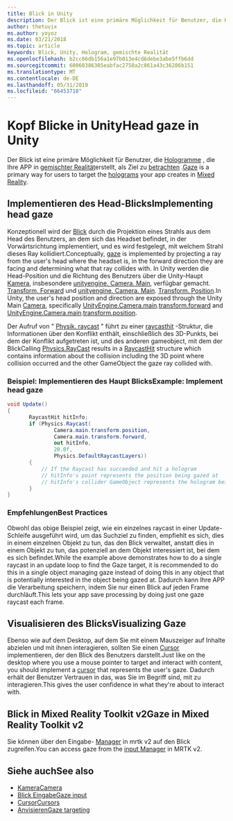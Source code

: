 ```yaml
---
title: Blick in Unity
description: Der Blick ist eine primäre Möglichkeit für Benutzer, die Hologramme, die Ihre APP in gemischter Realität erstellt, als Ziel zu betrachten.
author: thetuvix
ms.author: yoyoz
ms.date: 03/21/2018
ms.topic: article
keywords: Blick, Unity, Hologram, gemischte Realität
ms.openlocfilehash: b2cc86db156a1e97b013e4cd6debe3abe5ffb6dd
ms.sourcegitcommit: 60060386305eabfac2758a2c861a43c36286b151
ms.translationtype: MT
ms.contentlocale: de-DE
ms.lasthandoff: 05/31/2019
ms.locfileid: "66453718"
---
```

# <a name="head-gaze-in-unity"></a><span data-ttu-id="77d65-104">Kopf Blicke in Unity</span><span class="sxs-lookup"><span data-stu-id="77d65-104">Head gaze in Unity</span></span>

<span data-ttu-id="77d65-105">Der Blick ist eine primäre Möglichkeit für Benutzer, die [Hologramme](hologram.md) , die Ihre APP in [gemischter Realität](mixed-reality.md)erstellt, als Ziel zu [betrachten](gaze.md) .</span><span class="sxs-lookup"><span data-stu-id="77d65-105">[Gaze](gaze.md) is a primary way for users to target the [holograms](hologram.md) your app creates in [Mixed Reality](mixed-reality.md).</span></span>


## <a name="implementing-head-gaze"></a><span data-ttu-id="77d65-106">Implementieren des Head-Blicks</span><span class="sxs-lookup"><span data-stu-id="77d65-106">Implementing head gaze</span></span>

<span data-ttu-id="77d65-107">Konzeptionell wird der [Blick](gaze.md) durch die Projektion eines Strahls aus dem Head des Benutzers, an dem sich das Headset befindet, in der Vorwärtsrichtung implementiert, und es wird festgelegt, mit welchem Strahl dieses Ray kollidiert.</span><span class="sxs-lookup"><span data-stu-id="77d65-107">Conceptually, [gaze](gaze.md) is implemented by projecting a ray from the user's head where the headset is, in the forward direction they are facing and determining what that ray collides with.</span></span> <span data-ttu-id="77d65-108">In Unity werden die Head-Position und die Richtung des Benutzers über die Unity-Haupt [Kamera](camera-in-unity.md), insbesondere [unityengine. Camera. Main](http://docs.unity3d.com/ScriptReference/Camera-main.html), verfügbar gemacht. [Transform. Forward](http://docs.unity3d.com/ScriptReference/Transform-forward.html) und [unityengine. Camera. Main](http://docs.unity3d.com/ScriptReference/Camera-main.html). [Transform. Position](http://docs.unity3d.com/ScriptReference/Transform-position.html).</span><span class="sxs-lookup"><span data-stu-id="77d65-108">In Unity, the user's head position and direction are exposed through the Unity Main [Camera](camera-in-unity.md), specifically [UnityEngine.Camera.main](http://docs.unity3d.com/ScriptReference/Camera-main.html).[transform.forward](http://docs.unity3d.com/ScriptReference/Transform-forward.html) and [UnityEngine.Camera.main](http://docs.unity3d.com/ScriptReference/Camera-main.html).[transform.position](http://docs.unity3d.com/ScriptReference/Transform-position.html).</span></span>

<span data-ttu-id="77d65-109">Der Aufruf von " [Physik. raycast](http://docs.unity3d.com/ScriptReference/Physics.Raycast.html) " führt zu einer [raycasthit](http://docs.unity3d.com/ScriptReference/RaycastHit.html) -Struktur, die Informationen über den Konflikt enthält, einschließlich des 3D-Punkts, bei dem der Konflikt aufgetreten ist, und des anderen gameobject, mit dem der Blick</span><span class="sxs-lookup"><span data-stu-id="77d65-109">Calling [Physics.RayCast](http://docs.unity3d.com/ScriptReference/Physics.Raycast.html) results in a [RaycastHit](http://docs.unity3d.com/ScriptReference/RaycastHit.html) structure which contains information about the collision including the 3D point where collision occurred and the other GameObject the gaze ray collided with.</span></span>

### <a name="example-implement-head-gaze"></a><span data-ttu-id="77d65-110">Beispiel: Implementieren des Haupt Blicks</span><span class="sxs-lookup"><span data-stu-id="77d65-110">Example: Implement head gaze</span></span>

```cs
void Update()
{
       RaycastHit hitInfo;
       if (Physics.Raycast(
               Camera.main.transform.position,
               Camera.main.transform.forward,
               out hitInfo,
               20.0f,
               Physics.DefaultRaycastLayers))
       {
           // If the Raycast has succeeded and hit a hologram
           // hitInfo's point represents the position being gazed at
           // hitInfo's collider GameObject represents the hologram being gazed at
       }
}
```

### <a name="best-practices"></a><span data-ttu-id="77d65-111">Empfehlungen</span><span class="sxs-lookup"><span data-stu-id="77d65-111">Best Practices</span></span>

<span data-ttu-id="77d65-112">Obwohl das obige Beispiel zeigt, wie ein einzelnes raycast in einer Update-Schleife ausgeführt wird, um das Suchziel zu finden, empfiehlt es sich, dies in einem einzelnen Objekt zu tun, das den Blick verwaltet, anstatt dies in einem Objekt zu tun, das potenziell an dem Objekt interessiert ist, bei dem es sich befindet.</span><span class="sxs-lookup"><span data-stu-id="77d65-112">While the example above demonstrates how to do a single raycast in an update loop to find the Gaze target, it is recommended to do this in a single object managing gaze instead of doing this in any object that is potentially interested in the object being gazed at.</span></span> <span data-ttu-id="77d65-113">Dadurch kann Ihre APP die Verarbeitung speichern, indem Sie nur einen Blick auf jeden Frame durchläuft.</span><span class="sxs-lookup"><span data-stu-id="77d65-113">This lets your app save processing by doing just one gaze raycast each frame.</span></span>

## <a name="visualizing-gaze"></a><span data-ttu-id="77d65-114">Visualisieren des Blicks</span><span class="sxs-lookup"><span data-stu-id="77d65-114">Visualizing Gaze</span></span>

<span data-ttu-id="77d65-115">Ebenso wie auf dem Desktop, auf dem Sie mit einem Mauszeiger auf Inhalte abzielen und mit ihnen interagieren, sollten Sie einen [Cursor](cursors.md) implementieren, der den Blick des Benutzers darstellt.</span><span class="sxs-lookup"><span data-stu-id="77d65-115">Just like on the desktop where you use a mouse pointer to target and interact with content, you should implement a [cursor](cursors.md) that represents the user's gaze.</span></span> <span data-ttu-id="77d65-116">Dadurch erhält der Benutzer Vertrauen in das, was Sie im Begriff sind, mit zu interagieren.</span><span class="sxs-lookup"><span data-stu-id="77d65-116">This gives the user confidence in what they're about to interact with.</span></span>

## <a name="gaze-in-mixed-reality-toolkit-v2"></a><span data-ttu-id="77d65-117">Blick in Mixed Reality Toolkit v2</span><span class="sxs-lookup"><span data-stu-id="77d65-117">Gaze in Mixed Reality Toolkit v2</span></span>
<span data-ttu-id="77d65-118">Sie können über den Eingabe- [Manager](https://microsoft.github.io/MixedRealityToolkit-Unity/Documentation/Input/Overview.html) in mrtk v2 auf den Blick zugreifen.</span><span class="sxs-lookup"><span data-stu-id="77d65-118">You can access gaze from the [input Manager](https://microsoft.github.io/MixedRealityToolkit-Unity/Documentation/Input/Overview.html) in MRTK v2.</span></span>

## <a name="see-also"></a><span data-ttu-id="77d65-119">Siehe auch</span><span class="sxs-lookup"><span data-stu-id="77d65-119">See also</span></span>
* [<span data-ttu-id="77d65-120">Kamera</span><span class="sxs-lookup"><span data-stu-id="77d65-120">Camera</span></span>](camera-in-unity.md)
* [<span data-ttu-id="77d65-121">Blick Eingabe</span><span class="sxs-lookup"><span data-stu-id="77d65-121">Gaze input</span></span>](gaze.md)
* [<span data-ttu-id="77d65-122">Cursor</span><span class="sxs-lookup"><span data-stu-id="77d65-122">Cursors</span></span>](cursors.md)
* [<span data-ttu-id="77d65-123">Anvisieren</span><span class="sxs-lookup"><span data-stu-id="77d65-123">Gaze targeting</span></span>](gaze-targeting.md)

